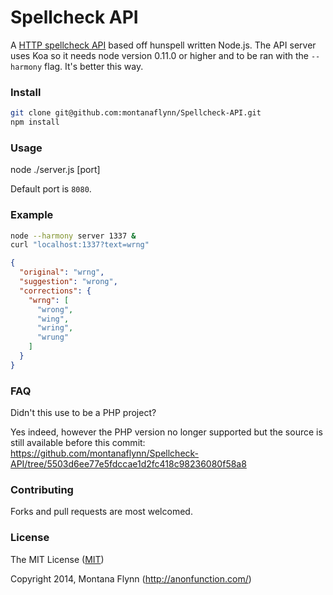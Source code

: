 # Spellcheck API

A [HTTP spellcheck API](https://www.mashape.com/montanaflynn/spellcheck) based off hunspell written Node.js. The API server uses Koa so it needs node version 0.11.0 or higher and to be ran with the `--harmony` flag. It's better this way.

### Install

```sh
git clone git@github.com:montanaflynn/Spellcheck-API.git
npm install
```

### Usage

node ./server.js [port]

Default port is `8080`.

### Example

```sh
node --harmony server 1337 &
curl "localhost:1337?text=wrng"
```

```json
{
  "original": "wrng",
  "suggestion": "wrong",
  "corrections": {
    "wrng": [
      "wrong",
      "wing",
      "wring",
      "wrung"
    ]
  }
}
```

### FAQ

Didn't this use to be a PHP project?

Yes indeed, however the PHP version no longer supported but the source is still available before this commit: https://github.com/montanaflynn/Spellcheck-API/tree/5503d6ee77e5fdccae1d2fc418c98236080f58a8

### Contributing

Forks and pull requests are most welcomed.

### License

The MIT License ([MIT](https://gist.githubusercontent.com/montanaflynn/4ce7e31acb71bf9526bc/raw/e4d28fca74188244911ba6befc7a7c039be2ddbd/2014))

Copyright 2014, Montana Flynn (http://anonfunction.com/)
